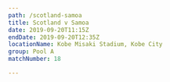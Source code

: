 ```yaml
---
path: /scotland-samoa
title: Scotland v Samoa
date: 2019-09-20T11:15Z
endDate: 2019-09-20T12:35Z
locationName: Kobe Misaki Stadium, Kobe City
group: Pool A
matchNumber: 18

---
```

